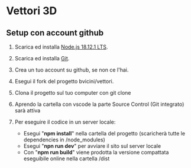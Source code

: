 # Vettori 3D

## Setup con account github

1. Scarica ed installa [Node.js 18.12.1 LTS](https://nodejs.org/en/).
2. Scarica ed installa [Git](https://git-scm.com/download/win).
3. Crea un tuo account su github, se non ce l'hai.
4. Esegui il fork del progetto bvicini/vettori.
5. Clona il progetto sul tuo computer con git clone
6. Aprendo la cartella con vscode la parte Source Control (Git integrato) sarà attiva

7. Per eseguire il codice in un server locale:
   * Esegui "**npm install**" nella cartella del progetto (scaricherà tutte le dependencies in /node_modules)
   * Esegui "**npn run dev**" per avviare il sito sul server locale
   * Con "**npm run build**" viene prodotta la versione compattata eseguibile online nella cartella /dist

